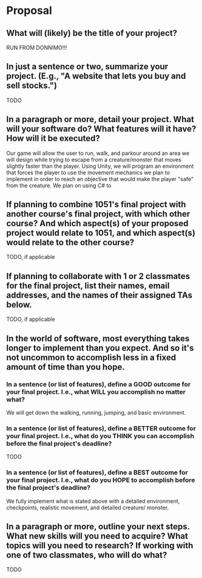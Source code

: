 # Proposal

## What will (likely) be the title of your project?

RUN FROM DONNIMO!!!

## In just a sentence or two, summarize your project. (E.g., "A website that lets you buy and sell stocks.")

TODO

## In a paragraph or more, detail your project. What will your software do? What features will it have? How will it be executed?

Our game will allow the user to run, walk, and parkour around an area we will design while trying to escape from a creature/monster that moves slightly faster than the player. Using Unity, we will program an environment that forces the player to use the movement mechanics we plan to implement in order to reach an objective that would make the player "safe" from the creature. We plan on using  C# to 

## If planning to combine 1051's final project with another course's final project, with which other course? And which aspect(s) of your proposed project would relate to 1051, and which aspect(s) would relate to the other course?

TODO, if applicable

## If planning to collaborate with 1 or 2 classmates for the final project, list their names, email addresses, and the names of their assigned TAs below.

TODO, if applicable

## In the world of software, most everything takes longer to implement than you expect. And so it's not uncommon to accomplish less in a fixed amount of time than you hope.

### In a sentence (or list of features), define a GOOD outcome for your final project. I.e., what WILL you accomplish no matter what?

We will get down the walking, running, jumping, and basic environment.

### In a sentence (or list of features), define a BETTER outcome for your final project. I.e., what do you THINK you can accomplish before the final project's deadline?

TODO

### In a sentence (or list of features), define a BEST outcome for your final project. I.e., what do you HOPE to accomplish before the final project's deadline?

We fully implement what is stated above with a detailed environment, checkpoints, realistic movement, and detailed creature/ monster.

## In a paragraph or more, outline your next steps. What new skills will you need to acquire? What topics will you need to research? If working with one of two classmates, who will do what?

TODO
